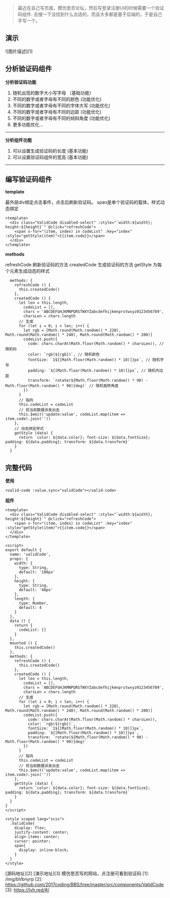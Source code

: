 > 最近在自己写页面，模仿思否论坛，然后写登录注册UI的时候需要一个验证码组件. 去搜一下没找到什么合适的，而且大多都是基于后端的，于是自己手写一个。

## 演示 ##
![图片描述][1]


## 分析验证码组件 ##

 **分析验证码功能**

1. 随机出现的数字大小写字母 （基础功能）
2. 不同的数字或者字母有不同的颜色 (功能优化)
3. 不同的数字或者字母有不同的字体大写 (功能优化)
4. 不同的数字或者字母有不同的边距 (功能优化)
5. 不同的数字或者字母有不同的倾斜角度 (功能优化)
6. 更多功能优化...


----------
 **分析组件功能**
1. 可以设置生成验证码的长度 (基本功能)
2. 可以设置验证码组件的宽高 (基本功能)


----------
## 编写验证码组件 ##

**template**

最外层div绑定点击事件，点击后刷新验证码。
span是单个验证码的载体，样式动态绑定
```
<template>
  <div class="ValidCode disabled-select" :style="`width:${width}; height:${height}`" @click="refreshCode">
    <span v-for="(item, index) in codeList" :key="index" :style="getStyle(item)">{{item.code}}</span>
  </div>
</template>
```
**methods**

refreshCode 刷新验证码的方法
createdCode 生成验证码的方法
getStyle    为每个元素生成动态的样式
```
  methods: {
    refreshCode () {
      this.createdCode()
    },
    createdCode () {
      let len = this.length,
        codeList = [],
        chars = 'ABCDEFGHJKMNPQRSTWXYZabcdefhijkmnprstwxyz0123456789',
        charsLen = chars.length
      // 生成
      for (let i = 0; i < len; i++) {
        let rgb = [Math.round(Math.random() * 220), Math.round(Math.random() * 240), Math.round(Math.random() * 200)]
        codeList.push({
          code: chars.charAt(Math.floor(Math.random() * charsLen)), // 随机码
          color: `rgb(${rgb})`, // 随机颜色
          fontSize: `1${[Math.floor(Math.random() * 10)]}px`, // 随机字号
          padding: `${[Math.floor(Math.random() * 10)]}px`, // 随机内边距
          transform: `rotate(${Math.floor(Math.random() * 90) - Math.floor(Math.random() * 90)}deg)` // 随机旋转角度
        })
      }
      // 指向
      this.codeList = codeList
      // 将当前数据派发出去
      this.$emit('update:value', codeList.map(item => item.code).join(''))
    },
    // 动态绑定样式
    getStyle (data) {
      return `color: ${data.color}; font-size: ${data.fontSize}; padding: ${data.padding}; transform: ${data.transform}`
    }
  }
```

**完整代码**
--------

**使用**

```
<valid-code :value.sync="validCode"></valid-code>
```

**组件**
```
<template>
  <div class="ValidCode disabled-select" :style="`width:${width}; height:${height}`" @click="refreshCode">
    <span v-for="(item, index) in codeList" :key="index" :style="getStyle(item)">{{item.code}}</span>
  </div>
</template>

<script>
export default {
  name: 'validCode',
  props: {
    width: {
      type: String,
      default: '100px'
    },
    height: {
      type: String,
      default: '40px'
    },
    length: {
      type: Number,
      default: 4
    }
  },
  data () {
    return {
      codeList: []
    }
  },
  mounted () {
    this.createdCode()
  },
  methods: {
    refreshCode () {
      this.createdCode()
    },
    createdCode () {
      let len = this.length,
        codeList = [],
        chars = 'ABCDEFGHJKMNPQRSTWXYZabcdefhijkmnprstwxyz0123456789',
        charsLen = chars.length
      // 生成
      for (let i = 0; i < len; i++) {
        let rgb = [Math.round(Math.random() * 220), Math.round(Math.random() * 240), Math.round(Math.random() * 200)]
        codeList.push({
          code: chars.charAt(Math.floor(Math.random() * charsLen)),
          color: `rgb(${rgb})`,
          fontSize: `1${[Math.floor(Math.random() * 10)]}px`,
          padding: `${[Math.floor(Math.random() * 10)]}px`,
          transform: `rotate(${Math.floor(Math.random() * 90) - Math.floor(Math.random() * 90)}deg)`
        })
      }
      // 指向
      this.codeList = codeList
      // 将当前数据派发出去
      this.$emit('update:value', codeList.map(item => item.code).join(''))
    },
    getStyle (data) {
      return `color: ${data.color}; font-size: ${data.fontSize}; padding: ${data.padding}; transform: ${data.transform}`
    }
  }
}
</script>

<style scoped lang="scss">
  .ValidCode{
    display: flex;
    justify-content: center;
    align-items: center;
    cursor: pointer;
    span{
      display: inline-block;
    }
  }
</style>

```

[源码地址][2]
[演示地址][3] 模仿思否写的网站，点注册可看到验证码
  [1]: /img/bVbnyrp
  [2]: https://github.com/2017coding/BBS/tree/master/src/components/ValidCode
  [3]: https://lyh.red/#/
